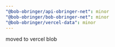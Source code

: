 ```yaml
---
"@bob-obringer/api-obringer-net": minor
"@bob-obringer/bob-obringer-net": minor
"@bob-obringer/vercel-data": minor
---
```


moved to vercel blob
